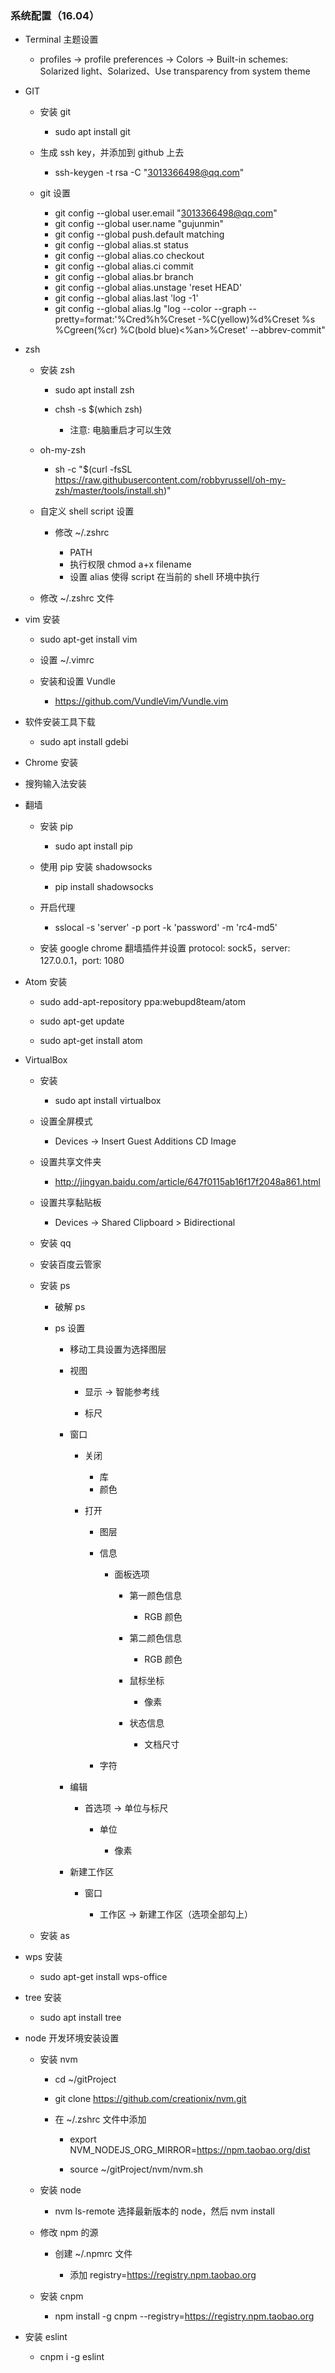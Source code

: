 ### 系统配置（16.04）

- Terminal 主题设置

    - profiles -> profile preferences -> Colors -> Built-in schemes: Solarized light、Solarized、Use transparency from system theme

- GIT

    - 安装 git
    
        - sudo apt install git

    - 生成 ssh key，并添加到 github 上去

        - ssh-keygen -t rsa -C "3013366498@qq.com"

    - git 设置

        - git config --global user.email "3013366498@qq.com"
        - git config --global user.name "gujunmin"
        - git config --global push.default matching
        - git config --global alias.st status
        - git config --global alias.co checkout
        - git config --global alias.ci commit
        - git config --global alias.br branch
        - git config --global alias.unstage 'reset HEAD'
        - git config --global alias.last 'log -1'
        - git config --global alias.lg "log --color --graph --pretty=format:'%Cred%h%Creset -%C(yellow)%d%Creset %s %Cgreen(%cr) %C(bold blue)<%an>%Creset' --abbrev-commit"

- zsh

    - 安装 zsh

        - sudo apt install zsh
        - chsh -s $(which zsh)

            - 注意: 电脑重启才可以生效

    - oh-my-zsh

        - sh -c "$(curl -fsSL https://raw.githubusercontent.com/robbyrussell/oh-my-zsh/master/tools/install.sh)"

    - 自定义 shell script 设置

        - 修改 ~/.zshrc

            - PATH
            - 执行权限 chmod a+x filename
            - 设置 alias 使得 script 在当前的 shell 环境中执行

    - 修改 ~/.zshrc 文件

- vim 安装

    - sudo apt-get install vim

    - 设置 ~/.vimrc

    - 安装和设置 Vundle

        - <https://github.com/VundleVim/Vundle.vim>

- 软件安装工具下载

    - sudo apt install gdebi

- Chrome 安装

- 搜狗输入法安装

- 翻墙

    - 安装 pip

        - sudo apt install pip

    - 使用 pip 安装 shadowsocks

        - pip install shadowsocks

    - 开启代理

        - sslocal -s 'server' -p port -k 'password' -m 'rc4-md5'

    - 安装 google chrome 翻墙插件并设置 protocol: sock5，server: 127.0.0.1，port: 1080 

- Atom 安装

    - sudo add-apt-repository ppa:webupd8team/atom

    - sudo apt-get update

    - sudo apt-get install atom

- VirtualBox

    - 安装

        - sudo apt install virtualbox

    - 设置全屏模式

        - Devices -> Insert Guest Additions CD Image

    - 设置共享文件夹

        - <http://jingyan.baidu.com/article/647f0115ab16f17f2048a861.html>

    - 设置共享黏贴板

        - Devices -> Shared Clipboard > Bidirectional

    - 安装 qq

    - 安装百度云管家

    - 安装 ps

        - 破解 ps

        - ps 设置

            - 移动工具设置为选择图层

            - 视图

                - 显示 -> 智能参考线

                - 标尺

            - 窗口

                - 关闭

                    - 库
                    - 颜色

                - 打开

                    - 图层

                    - 信息

                        - 面板选项

                            - 第一颜色信息

                                - RGB 颜色

                            - 第二颜色信息

                                - RGB 颜色

                            - 鼠标坐标

                                - 像素

                            - 状态信息

                                - 文档尺寸

                    - 字符

            - 编辑

                - 首选项 -> 单位与标尺

                    - 单位

                        - 像素

            - 新建工作区

                - 窗口

                    - 工作区 -> 新建工作区（选项全部勾上）

    - 安装 as

- wps 安装

    - sudo apt-get install wps-office

- tree 安装

    - sudo apt install tree

- node 开发环境安装设置

    - 安装 nvm

        - cd ~/gitProject

        - git clone https://github.com/creationix/nvm.git

        - 在 ~/.zshrc 文件中添加
        
            - export NVM_NODEJS_ORG_MIRROR=https://npm.taobao.org/dist

            - source ~/gitProject/nvm/nvm.sh

    - 安装 node

        - nvm ls-remote 选择最新版本的 node，然后 nvm install <version>

    - 修改 npm 的源

        - 创建 ~/.npmrc 文件

            - 添加 registry=https://registry.npm.taobao.org

    - 安装 cnpm

        - npm install -g cnpm --registry=https://registry.npm.taobao.org

- 安装 eslint

    - cnpm i -g eslint
